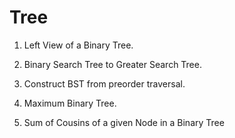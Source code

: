 # Tree

1) Left View of a Binary Tree.

2) Binary Search Tree to Greater Search Tree.

3) Construct BST from preorder traversal.

4) Maximum Binary Tree.

5) Sum of Cousins of a given Node in a Binary Tree
